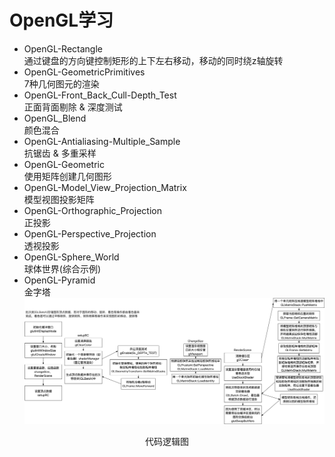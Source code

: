 # OpenGL学习
+ OpenGL-Rectangle  
通过键盘的方向键控制矩形的上下左右移动，移动的同时绕z轴旋转
+ OpenGL-GeometricPrimitives  
7种几何图元的渲染
+ OpenGL-Front_Back_Cull-Depth_Test  
正面背面剔除 & 深度测试  
+ OpenGL_Blend  
颜色混合  
+ OpenGL-Antialiasing-Multiple_Sample  
抗锯齿 & 多重采样  
+ OpenGL-Geometric  
使用矩阵创建几何图形
+ OpenGL-Model_View_Projection_Matrix  
模型视图投影矩阵
+ OpenGL-Orthographic_Projection  
正投影
+ OpenGL-Perspective_Projection  
透视投影
+ OpenGL-Sphere_World  
球体世界(综合示例)
+ OpenGL-Pyramid  
金字塔
![代码逻辑图](./代码逻辑图.png)
<p align="center">代码逻辑图</p>

